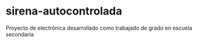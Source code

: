 # sirena-autocontrolada
Proyecto de electrónica desarrollado como trabajado de grado en escuela secondaria
